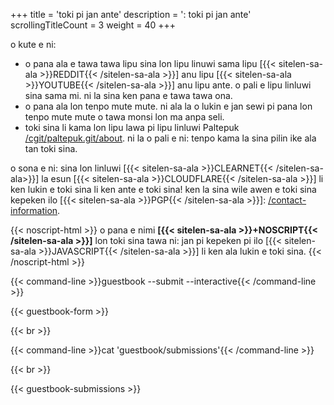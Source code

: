 +++
title               = 'toki pi jan ante'
description         = ': toki pi jan ante'
scrollingTitleCount = 3
weight              = 40
+++

o kute e ni:

- o pana ala e tawa tawa lipu sina lon lipu linuwi sama lipu [{{< sitelen-sa-ala >}}REDDIT{{< /sitelen-sa-ala >}}] anu lipu [{{< sitelen-sa-ala >}}YOUTUBE{{< /sitelen-sa-ala >}}] anu lipu ante. o pali e lipu linluwi sina sama mi. ni la sina ken pana e tawa tawa ona.
- o pana ala lon tenpo mute mute. ni ala la o lukin e jan sewi pi pana lon tenpo mute mute o tawa monsi lon ma anpa seli.
- toki sina li kama lon lipu lawa pi lipu linluwi Paltepuk [/cgit/paltepuk.git/about](/cgit/paltepuk.git/about/). ni la o pali e ni: tenpo kama la sina pilin ike ala tan toki sina.

o sona e ni: sina lon linluwi
[{{< sitelen-sa-ala >}}CLEARNET{{< /sitelen-sa-ala>}}] la esun
[{{< sitelen-sa-ala >}}CLOUDFLARE{{< /sitelen-sa-ala >}}] li ken lukin e toki
sina li ken ante e toki sina! ken la sina wile awen e toki sina kepeken ilo
\[{{< sitelen-sa-ala >}}PGP{{< /sitelen-sa-ala >}}]:
[/contact-information](/contact-information/).

{{< noscript-html >}}
o pana e nimi <strong>
[{{< sitelen-sa-ala >}}+NOSCRIPT{{< /sitelen-sa-ala >}}]</strong> lon toki sina
tawa ni: jan pi kepeken pi ilo
[{{< sitelen-sa-ala >}}JAVASCRIPT{{< /sitelen-sa-ala >}}] li ken ala lukin e
toki sina.
{{< /noscript-html >}}

{{< command-line  >}}guestbook --submit --interactive{{< /command-line >}}

{{< guestbook-form >}}

{{< br >}}

{{< command-line  >}}cat 'guestbook/submissions'{{< /command-line >}}

{{< br >}}

{{< guestbook-submissions >}}
